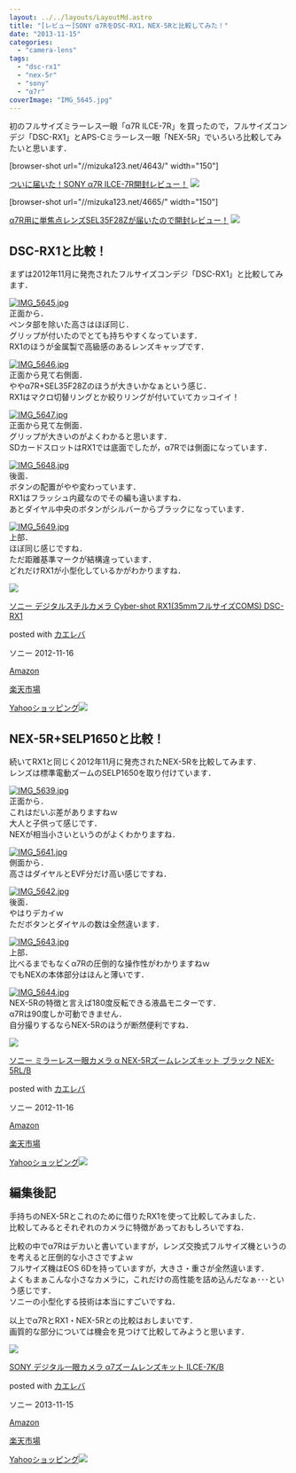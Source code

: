 ```yaml
---
layout: ../../layouts/LayoutMd.astro
title: "[レビュー]SONY α7RをDSC-RX1，NEX-5Rと比較してみた！"
date: "2013-11-15"
categories: 
  - "camera-lens"
tags: 
  - "dsc-rx1"
  - "nex-5r"
  - "sony"
  - "α7r"
coverImage: "IMG_5645.jpg"
---
```


初のフルサイズミラーレス一眼「α7R ILCE-7R」を買ったので，フルサイズコンデジ「DSC-RX1」とAPS-Cミラーレス一眼「NEX-5R」でいろいろ比較してみたいと思います．

\[browser-shot url="//mizuka123.net/4643/" width="150"\]

[ついに届いた！SONY α7R ILCE-7R開封レビュー！](//mizuka123.net/4643/) [![](http://b.hatena.ne.jp/entry/image///mizuka123.net/4643/)](http://b.hatena.ne.jp/entry///mizuka123.net/4643/)

\[browser-shot url="//mizuka123.net/4665/" width="150"\]

[α7R用に単焦点レンズSEL35F28Zが届いたので開封レビュー！](//mizuka123.net/4665/) ![](http://b.hatena.ne.jp/entry/image///mizuka123.net/4665/)

## DSC-RX1と比較！

まずは2012年11月に発売されたフルサイズコンデジ「DSC-RX1」と比較してみます．

[![IMG_5645.jpg](images/10865886533_10182eae4b_b.jpg)](http://www.flickr.com/photos/67522130@N08/10865886533/ "IMG_5645.jpg")  
正面から．  
ペンタ部を除いた高さはほぼ同じ．  
グリップが付いたのでとても持ちやすくなっています．  
RX1のほうが金属製で高級感のあるレンズキャップです．

[![IMG_5646.jpg](images/10865552655_2cb3d809ab_b.jpg)](http://www.flickr.com/photos/67522130@N08/10865552655/ "IMG_5646.jpg")  
正面から見て右側面．  
ややα7R+SEL35F28Zのほうが大きいかなぁという感じ．  
RX1はマクロ切替リングとか絞りリングが付いていてカッコイイ！

[![IMG_5647.jpg](images/10865892253_eab7617eb8_b.jpg)](http://www.flickr.com/photos/67522130@N08/10865892253/ "IMG_5647.jpg")  
正面から見て左側面．  
グリップが大きいのがよくわかると思います．  
SDカードスロットはRX1では底面でしたが，α7Rでは側面になっています．

[![IMG_5648.jpg](images/10865592486_cb4df2fce9_b.jpg)](http://www.flickr.com/photos/67522130@N08/10865592486/ "IMG_5648.jpg")  
後面．  
ボタンの配置がやや変わっています．  
RX1はフラッシュ内蔵なのでその編も違いますね．  
あとダイヤル中央のボタンがシルバーからブラックになっています．

[![IMG_5649.jpg](images/10865593986_0c874d91a5_b.jpg)](http://www.flickr.com/photos/67522130@N08/10865593986/ "IMG_5649.jpg")  
上部．  
ほぼ同じ感じですね．  
ただ距離基準マークが結構違っています．  
どれだけRX1が小型化しているかがわかりますね．

[![](images/41uL0ZN%2B0NL._SL160_.jpg)](https://www.amazon.co.jp/exec/obidos/ASIN/B009O06WY0/mizuka123-22/ref=nosim/)

[ソニー デジタルスチルカメラ Cyber-shot RX1(35mmフルサイズCOMS) DSC-RX1](https://www.amazon.co.jp/exec/obidos/ASIN/B009O06WY0/mizuka123-22/ref=nosim/)

posted with [カエレバ](http://kaereba.com)

ソニー 2012-11-16

[Amazon](http://www.amazon.co.jp/gp/search?keywords=Cyber-shot%20RX1&__mk_ja_JP=%83J%83%5E%83J%83i&tag=mizuka123-22 "アマゾン")

[楽天市場](http://hb.afl.rakuten.co.jp/hgc/032b53ee.4b34c5ee.0f4a541e.f440145e/?pc=http%3A%2F%2Fsearch.rakuten.co.jp%2Fsearch%2Fmall%2FCyber-shot%2520RX1%2F-%2Ff.1-p.1-s.1-sf.0-st.A-v.2%3Fx%3D0%26scid%3Daf_ich_link_urltxt%26m%3Dhttp%3A%2F%2Fm.rakuten.co.jp%2F "楽天市場")

[Yahooショッピング![](//ad.jp.ap.valuecommerce.com/servlet/gifbanner?sid=3066752&pid=881990642)](//ck.jp.ap.valuecommerce.com/servlet/referral?sid=3066752&pid=881990642&vc_url=http%3A%2F%2Fshopping.search.yahoo.co.jp%2Fsearch%3FuIv%3Don%26ei%3DUTF-8%26tab_ex%3Dcommerce%26slider%3D0%26va%3DCyber-shot%2520RX1 "Yahooショッピング")

## NEX-5R+SELP1650と比較！

続いてRX1と同じく2012年11月に発売されたNEX-5Rを比較してみます．  
レンズは標準電動ズームのSELP1650を取り付けています．

[![IMG_5639.jpg](images/10865883533_f17ec896d5_b.jpg)](http://www.flickr.com/photos/67522130@N08/10865883533/ "IMG_5639.jpg")  
正面から．  
これはだいぶ差がありますねｗ  
大人と子供って感じです．  
NEXが相当小さいというのがよくわかりますね．

[![IMG_5641.jpg](images/10865582966_63112390cf_b.jpg)](http://www.flickr.com/photos/67522130@N08/10865582966/ "IMG_5641.jpg")  
側面から．  
高さはダイヤルとEVF分だけ高い感じですね．

[![IMG_5642.jpg](images/10865699644_91c9f27afd_b.jpg)](http://www.flickr.com/photos/67522130@N08/10865699644/ "IMG_5642.jpg")  
後面．  
やはりデカイｗ  
ただボタンとダイヤルの数は全然違います．

[![IMG_5643.jpg](images/10865890983_b32bbf4155_b.jpg)](http://www.flickr.com/photos/67522130@N08/10865890983/ "IMG_5643.jpg")  
上部．  
比べるまでもなくα7Rの圧倒的な操作性がわかりますねｗ  
でもNEXの本体部分はほんと薄いです．

[![IMG_5644.jpg](images/10865704984_8591eb8d14_b.jpg)](http://www.flickr.com/photos/67522130@N08/10865704984/ "IMG_5644.jpg")  
NEX-5Rの特徴と言えば180度反転できる液晶モニターです．  
α7Rは90度しか可動できません．  
自分撮りするならNEX-5Rのほうが断然便利ですね．

[![](images/41jOJimvYCL._SL160_.jpg)](https://www.amazon.co.jp/exec/obidos/ASIN/B009Z3PCII/mizuka123-22/ref=nosim/)

[ソニー ミラーレス一眼カメラ α NEX-5Rズームレンズキット ブラック NEX-5RL/B](https://www.amazon.co.jp/exec/obidos/ASIN/B009Z3PCII/mizuka123-22/ref=nosim/)

posted with [カエレバ](http://kaereba.com)

ソニー 2012-11-16

[Amazon](http://www.amazon.co.jp/gp/search?keywords=NEX-5R%20NEX-5RL%2FB&__mk_ja_JP=%83J%83%5E%83J%83i&tag=mizuka123-22 "アマゾン")

[楽天市場](http://hb.afl.rakuten.co.jp/hgc/032b53ee.4b34c5ee.0f4a541e.f440145e/?pc=http%3A%2F%2Fsearch.rakuten.co.jp%2Fsearch%2Fmall%2FNEX-5R%2520NEX-5RL%252FB%2F-%2Ff.1-p.1-s.1-sf.0-st.A-v.2%3Fx%3D0%26scid%3Daf_ich_link_urltxt%26m%3Dhttp%3A%2F%2Fm.rakuten.co.jp%2F "楽天市場")

[Yahooショッピング![](//ad.jp.ap.valuecommerce.com/servlet/gifbanner?sid=3066752&pid=881990642)](//ck.jp.ap.valuecommerce.com/servlet/referral?sid=3066752&pid=881990642&vc_url=http%3A%2F%2Fshopping.search.yahoo.co.jp%2Fsearch%3FuIv%3Don%26ei%3DUTF-8%26tab_ex%3Dcommerce%26slider%3D0%26va%3DNEX-5R%2520NEX-5RL%252FB "Yahooショッピング")

## 編集後記

手持ちのNEX-5Rとこれのために借りたRX1を使って比較してみました．  
比較してみるとそれぞれのカメラに特徴があっておもしろいですね．

比較の中でα7Rはデカいと書いていますが，レンズ交換式フルサイズ機というのを考えると圧倒的な小ささですよｗ  
フルサイズ機はEOS 6Dを持っていますが，大きさ・重さが全然違います．  
よくもまぁこんな小さなカメラに，これだけの高性能を詰め込んだなぁ･･･という感じです．  
ソニーの小型化する技術は本当にすごいですね．

以上でα7RとRX1・NEX-5Rとの比較はおしまいです．  
画質的な部分については機会を見つけて比較してみようと思います．

[![](images/41oPuHlrymL._SL160_.jpg)](https://www.amazon.co.jp/exec/obidos/ASIN/B00FXKLPVU/mizuka123-22/ref=nosim/)

[SONY デジタル一眼カメラ α7ズームレンズキット ILCE-7K/B](https://www.amazon.co.jp/exec/obidos/ASIN/B00FXKLPVU/mizuka123-22/ref=nosim/)

posted with [カエレバ](http://kaereba.com)

ソニー 2013-11-15

[Amazon](http://www.amazon.co.jp/gp/search?keywords=ILCE-7K%2FB&__mk_ja_JP=%83J%83%5E%83J%83i&tag=mizuka123-22 "アマゾン")

[楽天市場](http://hb.afl.rakuten.co.jp/hgc/032b53ee.4b34c5ee.0f4a541e.f440145e/?pc=http%3A%2F%2Fsearch.rakuten.co.jp%2Fsearch%2Fmall%2FILCE-7K%252FB%2F-%2Ff.1-p.1-s.1-sf.0-st.A-v.2%3Fx%3D0%26scid%3Daf_ich_link_urltxt%26m%3Dhttp%3A%2F%2Fm.rakuten.co.jp%2F "楽天市場")

[Yahooショッピング![](//ad.jp.ap.valuecommerce.com/servlet/gifbanner?sid=3066752&pid=881990642)](//ck.jp.ap.valuecommerce.com/servlet/referral?sid=3066752&pid=881990642&vc_url=http%3A%2F%2Fshopping.search.yahoo.co.jp%2Fsearch%3FuIv%3Don%26ei%3DUTF-8%26tab_ex%3Dcommerce%26slider%3D0%26va%3DILCE-7K%252FB "Yahooショッピング")
